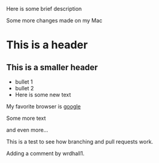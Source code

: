 Here is some brief description

Some more changes made on my Mac

# This is a header
## This is a smaller header

- bullet 1
- bullet 2
- Here is some new text

My favorite browser is [google](https://google.com)


Some more text

and even more...

This is a test to see how branching and pull requests work.

Adding a comment by wrdhall1.
